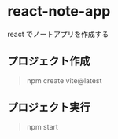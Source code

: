 # react-note-app

react でノートアプリを作成する

## プロジェクト作成

> npm create vite@latest

## プロジェクト実行

> npm start

